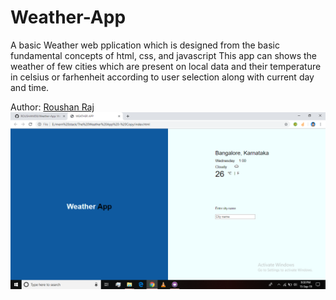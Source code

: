 # Weather-App
A basic Weather web pplication which is designed from the basic fundamental concepts of html, css, and javascript
This app can shows the weather of few cities which are present on local data and their temperature in celsius or farhenheit according to user selection along with current day and time.

Author: [Roushan Raj](https://github.com/ROUSHAN656/)
![Alt text](https://github.com/ROUSHAN656/Weather-App/blob/master/Screenshot%20(189).png?raw=true)

